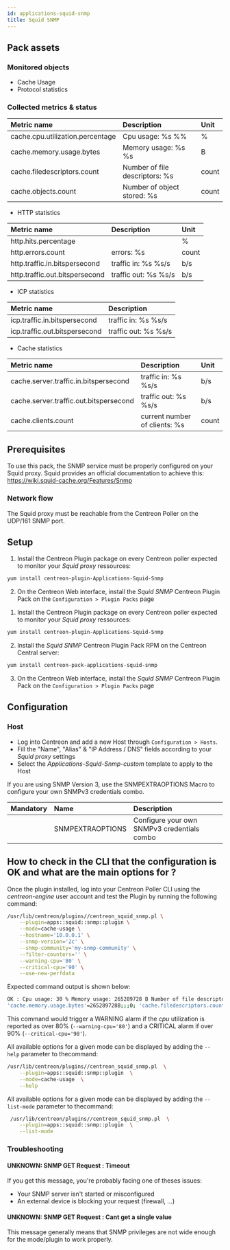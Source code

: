 ```yaml
---
id: applications-squid-snmp
title: Squid SNMP
---
```


## Pack assets

### Monitored objects

* Cache Usage
* Protocol statistics

### Collected metrics & status

<!--DOCUSAURUS_CODE_TABS-->

<!--Caches-Usage-->

| Metric name                      | Description                    | Unit  |
|:---------------------------------|:-------------------------------|:------|
| cache.cpu.utilization.percentage | Cpu usage: %s %%               | %     |
| cache.memory.usage.bytes         | Memory usage: %s %s            | B     |
| cache.filedescriptors.count      | Number of file descriptors: %s | count |
| cache.objects.count              | Number of object stored: %s    | count |

<!--Protocol-Stats-->

* HTTP statistics

| Metric name                    | Description          | Unit  |
|:-------------------------------|:---------------------|:------|
| http.hits.percentage           |                      | %     |
| http.errors.count              | errors: %s           | count |
| http.traffic.in.bitspersecond  | traffic in: %s %s/s  | b/s   |
| http.traffic.out.bitspersecond | traffic out: %s %s/s | b/s   |

* ICP statistics

| Metric name                   | Description          |
|:------------------------------|:---------------------|
| icp.traffic.in.bitspersecond  | traffic in: %s %s/s  |
| icp.traffic.out.bitspersecond | traffic out: %s %s/s |

* Cache statistics

| Metric name                            | Description                   | Unit  |
|:---------------------------------------|:------------------------------|:------|
| cache.server.traffic.in.bitspersecond  | traffic in: %s %s/s           | b/s   |
| cache.server.traffic.out.bitspersecond | traffic out: %s %s/s          | b/s   |
| cache.clients.count                    | current number of clients: %s | count |

<!--END_DOCUSAURUS_CODE_TABS-->

## Prerequisites

To use this pack, the SNMP service must be properly configured on your Squid 
proxy. Squid provides an official documentation to achieve this: 
https://wiki.squid-cache.org/Features/Snmp

### Network flow

The Squid proxy must be reachable from the Centreon Poller on the 
UDP/161 SNMP port.

## Setup

<!--DOCUSAURUS_CODE_TABS-->

<!--Online IMP Licence & IT-100 Editions-->

1. Install the Centreon Plugin package on every Centreon poller expected to monitor your *Squid proxy* ressources:

```bash
yum install centreon-plugin-Applications-Squid-Snmp
```

2. On the Centreon Web interface, install the *Squid SNMP* Centreon Plugin Pack on the `Configuration > Plugin Packs` page

<!--Offline IMP License-->

1. Install the Centreon Plugin package on every Centreon poller expected to monitor your *Squid proxy* ressources:

```bash
yum install centreon-plugin-Applications-Squid-Snmp
```

2. Install the *Squid SNMP* Centreon Plugin Pack RPM on the Centreon Central server:

 ```bash
yum install centreon-pack-applications-squid-snmp
```

3. On the Centreon Web interface, install the *Squid SNMP* Centreon Plugin Pack on the `Configuration > Plugin Packs` page

<!--END_DOCUSAURUS_CODE_TABS-->

## Configuration

### Host

* Log into Centreon and add a new Host through `Configuration > Hosts`.
* Fill the "Name", "Alias" & "IP Address / DNS" fields according to your *Squid proxy* settings
* Select the *Applications-Squid-Snmp-custom* template to apply to the Host

If you are using SNMP Version 3, use the SNMPEXTRAOPTIONS Macro to configure
    your own SNMPv3 credentials combo.

| Mandatory | Name             | Description                                 |
|:----------|:-----------------|:--------------------------------------------|
|           | SNMPEXTRAOPTIONS | Configure your own SNMPv3 credentials combo |

## How to check in the CLI that the configuration is OK and what are the main options for ? 

Once the plugin installed, log into your Centreon Poller CLI using the 
*centreon-engine* user account and test the Plugin by running the following 
command:

```bash
/usr/lib/centreon/plugins//centreon_squid_snmp.pl \
    --plugin=apps::squid::snmp::plugin \
    --mode=cache-usage \
    --hostname='10.0.0.1' \
    --snmp-version='2c' \
    --snmp-community='my-snmp-community' \
    --filter-counters='' \
    --warning-cpu='80' \
    --critical-cpu='90' \
    --use-new-perfdata
```

Expected command output is shown below:

```bash
OK : Cpu usage: 30 % Memory usage: 265289728 B Number of file descriptors: 45 Number of object stored: 23 | 'cache.cpu.utilization.percentage'=30%;;;0;100 
'cache.memory.usage.bytes'=265289728B;;;0; 'cache.filedescriptors.count'=45;;;0; 'cache.objects.count'=23;;;0; 
```

This command would trigger a WARNING alarm if the *cpu* utilization is reported 
as over 80% (`--warning-cpu='80'`) and a CRITICAL alarm if over 90% 
(`--critical-cpu='90'`).

All available options for a given mode can be displayed by adding the 
`--help` parameter to thecommand:

```bash
/usr/lib/centreon/plugins//centreon_squid_snmp.pl  \
    --plugin=apps::squid::snmp::plugin  \
    --mode=cache-usage  \
    --help
```

All available options for a given mode can be displayed by adding the 
`--list-mode` parameter to thecommand:

```bash
 /usr/lib/centreon/plugins//centreon_squid_snmp.pl  \
    --plugin=apps::squid::snmp::plugin  \
    --list-mode
```

### Troubleshooting

#### UNKNOWN: SNMP GET Request : Timeout

If you get this message, you're probably facing one of theses issues:

* Your SNMP server isn't started or misconfigured
* An external device is blocking your request (firewall, ...)

#### UNKNOWN: SNMP GET Request : Cant get a single value

This message generally means that SNMP privileges are not wide enough for
the mode/plugin to work properly.

